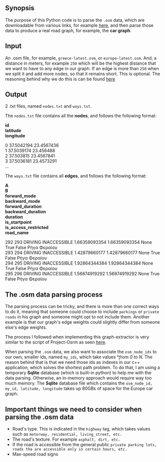 ## Synopsis

The purpose of this Python code is to parse the `.osm` data, which are downloadable from various links, for example [here](https://www.geofabrik.de/data/download.html), and then parse those data to produce a real road graph, for example, the **car graph**.

## Input

An .osm file, for example, `greece-latest.osm`, or `europe-latest.osm`. And, a distance in meters, for example `250` which will be the highest distance that we want to have to any edge in our graph. If an edge is more than `250` when we split it and add more nodes, so that it remains short. This is optional. The reasoning behind why we do this is can be found [here](https://github.com/outerpixels/routing-engine-backend/edit/master/README.md)

## Output

2 .txt files, named `nodes.txt` and `ways.txt`. 

The `nodes.txt` file contains all the **nodes**, and follows the following format:

**id      <br> 
latitude  <br>
longitude**

0      37.5042194  23.4567436 <br>
1      37.5039174  23.456488  <br>
2      37.503815   23.4567841 <br>
3      37.5036181  23.4573291 <br>
...                          

The `ways.txt` file contains all **edges**, and follows the following format:

**A <br> 
B <br> 
forward_mode <br> 
backward_mode <br> 
forward_duration <br> 
backward_duration <br> 
duration <br> 
is_startpoint <br> 
is_access_restricted <br> 
road_name**

292 293 DRIVING INACCESSIBLE 1.66359093354 1.66359093354 None True False Ρήγα Φεραίου<br>
293 294 DRIVING INACCESSIBLE 1.42879660177 1.42879660177 None True False Ρήγα Φεραίου<br>
294 295 DRIVING INACCESSIBLE 1.92864344384 1.92864344384 None True False Ρήγα Φεραίου<br>
295 296 DRIVING INACCESSIBLE 1.56874919292 1.56874919292 None True False Ρήγα Φεραίου<br>

## The .osm data parsing process 

The parsing process can be tricky, and there is more than one correct ways to do it, meaning that someone could choose to include `parkings` or `private roads` in his graph and someone might opt to not include them. Another example is that our graph's edge weights could slightly differ from someone else's edge weights.

The process I followed when implementing this graph-extractor is very similar to the script of Project-Osrm as seen [here](https://github.com/Project-OSRM/osrm-backend/blob/master/profiles/car.lua). 

When parsing the `.osm` data, we also want to associate the `osm_node_ids` to our own, smaller ids, named `my_ids`, which take values **from 0 to N*. The reason behind that is that we need those ids as indexes in our c++ application, which solves the shortest path problem. To do that, I am using a temporary **Sqlite** database (which is built-in python) to help me with the data parsing. Otherwise, an in-memory approach would require way too much memory. The **Sqlite** database file which contains the `osm_node_id, my_id, latitude, longitude` takes up 80GBs of space for the Europe car graph.

## Important things we need to consider when parsing the .osm data

 - Road's type. This is indicated in the `highway` tag, which takes values such as `motorway, residential, living_street, etc.`
 - The road's texture. For example `asphalt, dirt, etc.`
 - If the road is accessible from the general public `private parking lots, roads tha are accessible only in certain hours, etc.`
 - Max-speed road signs
